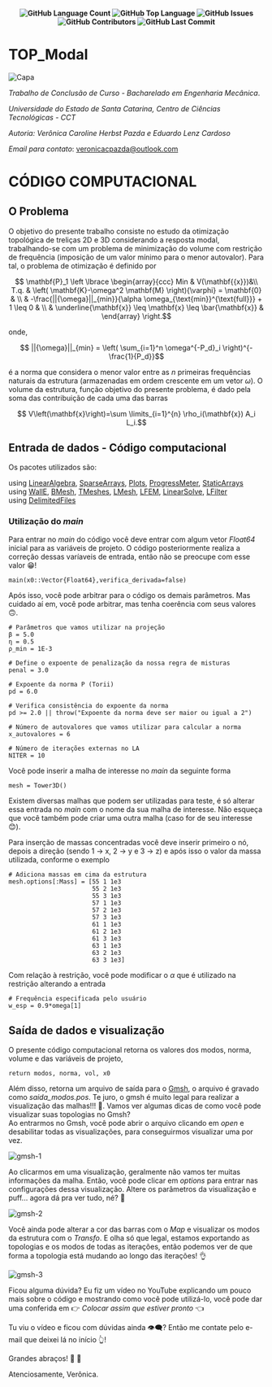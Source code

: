 <h4 align="center"> <img alt="GitHub Language Count" src="https://img.shields.io/github/languages/count/carolpazda/TOP_Modal" /> <img alt="GitHub Top Language" src="https://img.shields.io/github/languages/top/carolpazda/TOP_Modal" />  <img alt="GitHub Issues" src="https://img.shields.io/github/issues/carolpazda/TOP_Modal" /> <img alt="GitHub Contributors" src="https://img.shields.io/github/contributors/carolpazda/TOP_Modal" /> <img alt="GitHub Last Commit" src="https://img.shields.io/github/last-commit/carolpazda/TOP_Modal" /> </h4>

# TOP_Modal

![Capa](https://github.com/carolpazda/TOP_Modal/assets/107930972/b1e196a8-e4e5-4d47-882b-45551257e5bc)

_Trabalho de Conclusão de Curso - Bacharelado em Engenharia Mecânica_.

_Universidade do Estado de Santa Catarina, Centro de Ciências Tecnológicas - CCT_

_Autoria: Verônica Caroline Herbst Pazda e Eduardo Lenz Cardoso_

_Email para contato_: veronicacpazda@outlook.com

# CÓDIGO COMPUTACIONAL

## O Problema
O objetivo do presente trabalho consiste no estudo da otimização topológica de treliças 2D e 3D considerando a resposta modal, trabalhando-se com um problema de minimização do volume com restrição de frequência (imposição de um valor mínimo para o menor autovalor). Para tal, o problema de otimização é definido por

```math
       \mathbf{P}_1 \left \lbrace \begin{array}{ccc}
       Min  &  V(\mathbf{{x}})&\\
        T.q. &  \left( \mathbf{K}-\omega^2 \mathbf{M} \right){\varphi} = \mathbf{0} & \\
        & -\frac{||{\omega}||_{min}}{\alpha \omega_{\text{min}}^{\text{full}}} + 1 \leq 0 & \\
        & \underline{\mathbf{x}} \leq \mathbf{x} \leq \bar{\mathbf{x}} & 
    \end{array} \right.
```
onde,
```math
  ||{\omega}||_{min} = \left( \sum_{i=1}^n \omega^{-P_d}_i  \right)^{-\frac{1}{P_d}}
```
é a norma que considera o menor valor entre as $n$ primeiras frequências naturais da estrutura (armazenadas em ordem crescente em um vetor $\omega$). O volume da estrutura, função objetivo do presente problema, é dado pela soma das contribuição de cada uma das barras

```math
       V\left(\mathbf{x}\right)=\sum \limits_{i=1}^{n} \rho_i(\mathbf{x}) A_i L_i.
```

## Entrada de dados - Código computacional
Os pacotes utilizados são:

using [LinearAlgebra](https://docs.julialang.org/en/v1/stdlib/LinearAlgebra/), [SparseArrays](https://docs.julialang.org/en/v1/stdlib/SparseArrays/), [Plots](https://docs.juliaplots.org/stable/), [ProgressMeter](https://docs.juliahub.com/ProgressMeter/3V8n6/1.3.1/), [StaticArrays](https://github.com/JuliaArrays/StaticArrays.jl) <br/>
using [WallE](https://github.com/CodeLenz/WallE.jl), [BMesh](https://github.com/CodeLenz/BMesh.jl), [TMeshes](https://github.com/CodeLenz/TMeshes.jl), [LMesh](https://github.com/CodeLenz/LMesh.jl), [LFEM](https://github.com/CodeLenz/LFEM.jl), [LinearSolve](https://github.com/SciML/LinearSolve.jl), [LFilter](https://github.com/CodeLenz/LFilter.jl)<br/>
using [DelimitedFiles](https://docs.julialang.org/en/v1/stdlib/DelimitedFiles/)

### Utilização do _main_
Para entrar no _main_ do código você deve entrar com algum vetor _Float64_ inicial para as variáveis de projeto. O código posteriormente realiza a correção dessas varíaveis de entrada, então não se preocupe com esse valor :grin:!

```
main(x0::Vector{Float64},verifica_derivada=false)
```

Após isso, você pode arbitrar para o código os demais parâmetros. Mas cuidado aí em, você pode arbitrar, mas tenha coerência com seus valores :upside_down_face:.

```
# Parâmetros que vamos utilizar na projeção
β = 5.0
η = 0.5
ρ_min = 1E-3

# Define o expoente de penalização da nossa regra de misturas
penal = 3.0

# Expoente da norma P (Torii)
pd = 6.0
    
# Verifica consistência do expoente da norma
pd >= 2.0 || throw("Expoente da norma deve ser maior ou igual a 2")
           
# Número de autovalores que vamos utilizar para calcular a norma
x_autovalores = 6

# Número de iterações externas no LA
NITER = 10
```

Você pode inserir a malha de interesse no _main_ da seguinte forma

```
mesh = Tower3D()
```
Existem diversas malhas que podem ser utilizadas para teste, é só alterar essa entrada no _main_ com o nome da sua malha de interesse. Não esqueça que você também pode criar uma outra malha (caso for de seu interesse :blush:).<br/>

Para inserção de massas concentradas você deve inserir primeiro o nó, depois a direção (sendo 1 -> x, 2 -> y e 3 -> z) e após isso o valor da massa utilizada, conforme o exemplo

```
# Adiciona massas em cima da estrutura
mesh.options[:Mass] = [55 1 1e3
                       55 2 1e3
                       55 3 1e3
                       57 1 1e3
                       57 2 1e3
                       57 3 1e3
                       61 1 1e3
                       61 2 1e3
                       61 3 1e3
                       63 1 1e3
                       63 2 1e3
                       63 3 1e3]
```
Com relação à restrição, você pode modificar o $\alpha$ que é utilizado na restrição alterando a entrada
```
# Frequência especificada pelo usuário
w_esp = 0.9*omega[1]
```

## Saída de dados e visualização
O presente código computacional retorna os valores dos modos, norma, volume e das variáveis de projeto,
```
return modos, norma, vol, x0
```
Além disso, retorna um arquivo de saída para o [Gmsh](https://gmsh.info/), o arquivo é gravado como _saida_modos.pos_. Te juro, o gmsh é muito legal para realizar a visualização das malhas!!! :speak_no_evil:. Vamos ver algumas dicas de como você pode visualizar suas topologias no Gmsh?<br/>
Ao entrarmos no Gmsh, você pode abrir o arquivo clicando em _open_ e desabilitar todas as visualizações, para conseguirmos visualizar uma por vez. 

![gmsh-1](https://github.com/carolpazda/TOP_Modal/assets/107930972/e47a6659-0034-4b2f-bddf-b0348cf7d056)

Ao clicarmos em uma visualização, geralmente não vamos ter muitas informações da malha. Então, você pode clicar em _options_ para entrar nas configurações dessa visualização. Altere os parâmetros da visualização e puff... agora dá pra ver tudo, né? :eyes:

![gmsh-2](https://github.com/carolpazda/TOP_Modal/assets/107930972/0fd252e8-fc83-4076-8615-d148bb1abe7a)

Você ainda pode alterar a cor das barras com o _Map_ e visualizar os modos da estrutura com o _Transfo_. E olha só que legal, estamos exportando as topologias e os modos de todas as iterações, então podemos ver de que forma a topologia está mudando ao longo das iterações! :ok_hand:

![gmsh-3](https://github.com/carolpazda/TOP_Modal/assets/107930972/2c83600d-4f00-4462-8af6-eec4dfa92aa5)


Ficou alguma dúvida? Eu fiz um vídeo no YouTube explicando um pouco mais sobre o código e mostrando como você pode utilizá-lo, você pode dar uma conferida em :point_right: *Colocar assim que estiver pronto* :point_left: <br/>

Tu viu o vídeo e ficou com dúvidas ainda :eye_speech_bubble:? Então me contate pelo e-mail que deixei lá no início :point_up_2:! 


Grandes abraços! :wave: :wave:

Atenciosamente, Verônica.

